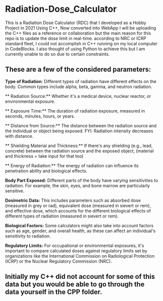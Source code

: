 # Radiation-Dose_Calculator
This is a Radiation Dose Calculator (RDC) that I developed as a Hobby Project in 2021 Using C++, Now converted into WebApp
I will be uploading the C++ files as a reference or collaboration but the main reason for this repo is to update the dose limit in real-time.
according to NRC or ICRP standard fleet, I could not accomplish in C++ running on my local computer in CodeBlocks.
I also thought of using Python to achieve this but I am currently unable to do so due to certain constraints.

## These are a few of the considered parameters:

 **Type of Radiation**: Different types of radiation have different effects on the body. Common types include alpha, beta, gamma, and neutron radiation.

** Radiation Source:** Whether it's a medical device, nuclear reactor, or environmental exposure.

** Exposure Time:** The duration of radiation exposure, measured in seconds, minutes, hours, or years.

** Distance from Source:** The distance between the radiation source and the individual or object being exposed. FYI: Radiation intensity decreases with distance.

** Shielding Material and Thickness:** If there's any shielding (e.g., lead, concrete) between the radiation source and the exposed object, (material and thickness = take input for that too)

** Energy of Radiation:** The energy of radiation can influence its penetration ability and biological effects.

 **Body Part Exposed:** Different parts of the body have varying sensitivities to radiation. For example, the skin, eyes, and bone marrow are particularly sensitive.

 **Dosimetric Data:** This includes parameters such as absorbed dose (measured in grey or rad), equivalent dose (measured in sievert or rem), and effective dose, which accounts for the different biological effects of different types of radiation (measured in sievert or rem).

 **Biological Factors:** Some calculators might also take into account factors such as age, gender, and overall health, as these can affect an individual's sensitivity to radiation.

 **Regulatory Limits:** For occupational or environmental exposures, it's important to compare calculated doses against regulatory limits set by organizations like the International Commission on Radiological Protection (ICRP) or the Nuclear Regulatory Commission (NRC).

## Initially my C++ did not account for some of this data but you would be able to go through the data yourself in the CPP folder.
